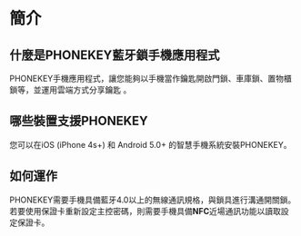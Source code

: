 # 簡介

## 什麼是PHONEKEY藍牙鎖手機應用程式

PHONEKEY手機應用程式，讓您能夠以手機當作鑰匙開啟門鎖、車庫鎖、置物櫃鎖等，並運用雲端方式分享鑰匙 。

## 哪些裝置支援PHONEKEY

您可以在iOS \(iPhone 4s+\) 和 Android 5.0+ 的智慧手機系統安裝PHONEKEY。

## 如何運作

PHONEKEY需要手機具備藍牙4.0以上的無線通訊規格，與鎖具進行溝通開關鎖。若要使用保證卡重新設定主控密碼，則需要手機具備**NFC**近場通訊功能以讀取設定保證卡。

